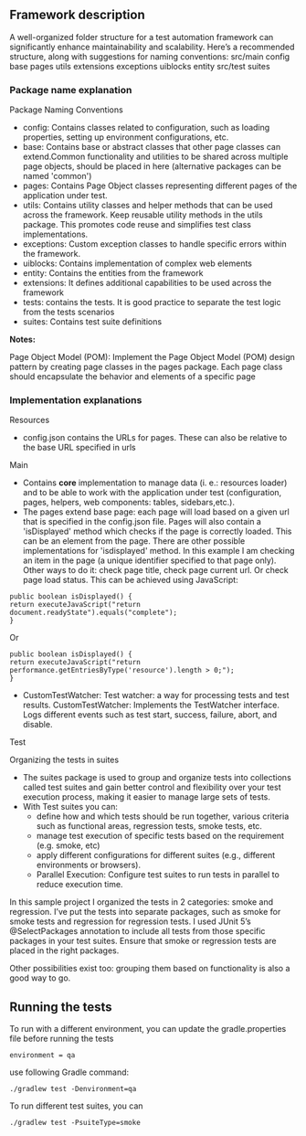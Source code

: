 ## Framework description

A well-organized folder structure for a test automation framework can significantly enhance maintainability and
scalability. Here’s a recommended structure, along with suggestions for naming conventions:
src/main config base pages utils extensions exceptions uiblocks entity src/test suites

### Package name explanation

Package Naming Conventions

* config: Contains classes related to configuration, such as loading properties, setting up environment configurations,
  etc.
* base: Contains base or abstract classes that other page classes can extend.Common functionality and utilities to be
  shared across multiple page objects, should be placed in here (alternative packages can be named 'common')
* pages: Contains Page Object classes representing different pages of the application under test.
* utils: Contains utility classes and helper methods that can be used across the framework. Keep reusable utility
  methods in the utils package. This promotes code reuse and simplifies test class implementations.
* exceptions: Custom exception classes to handle specific errors within the framework.
* uiblocks: Contains implementation of complex web elements
* entity: Contains the entities from the framework
* extensions: It defines additional capabilities to be used across the framework
* tests: contains the tests. It is good practice to separate the test logic from the tests scenarios
* suites: Contains test suite definitions

**Notes:**

Page Object Model (POM): Implement the Page Object Model (POM) design pattern by creating page classes in the pages
package. Each page class should encapsulate the behavior and elements of a specific page

### Implementation explanations

Resources

* config.json contains the URLs for pages. These can also be relative to the base URL specified in urls

Main

* Contains **core** implementation to manage data (i. e.: resources loader) and to be able to work with the application
  under test (configuration, pages, helpers, web components: tables, sidebars,etc.).
* The pages extend base page: each page will load based on a given url that is specified in the config.json file. Pages
  will also contain a 'isDisplayed' method which checks if the page is correctly loaded. This can be an element from the
  page. There are other possible implementations for 'isdisplayed' method. In this example I am checking an item in the
  page (a unique identifier specified to that page only). Other ways to do it: check page title, check page current url.
  Or check page load status. This can be achieved using JavaScript:

```
public boolean isDisplayed() {
return executeJavaScript("return document.readyState").equals("complete");
}
```

Or

```
public boolean isDisplayed() {
return executeJavaScript("return performance.getEntriesByType('resource').length > 0;");
}
```

* CustomTestWatcher: Test watcher: a way for processing tests and test results. CustomTestWatcher: Implements the
  TestWatcher interface. Logs different events such as test start, success, failure, abort, and disable.

Test

Organizing the tests in suites

* The suites package is used to group and organize tests into collections called test suites and gain better control and
  flexibility over your test execution process, making it easier to manage large sets of tests.
* With Test suites you can:
    * define how and which tests should be run together, various criteria such as functional areas, regression tests,
      smoke tests, etc.
    * manage test execution of specific tests based on the requirement (e.g. smoke, etc)
    * apply different configurations for different suites (e.g., different environments or browsers).
    * Parallel Execution: Configure test suites to run tests in parallel to reduce execution time.

In this sample project I organized the tests in 2 categories: smoke and regression. I’ve put the tests into separate
packages, such as smoke for smoke tests and regression for regression tests. I used JUnit 5’s @SelectPackages annotation
to include all tests from those specific packages in your test suites. Ensure that smoke or regression tests are placed
in the right packages.

Other possibilities exist too: grouping them based on functionality is also a good way to go.

## Running the tests

To run with a different environment, you can update the gradle.properties file before running the tests

```
environment = qa
```

use following Gradle command:

```
./gradlew test -Denvironment=qa
```

To run different test suites, you can

```
./gradlew test -PsuiteType=smoke
```
